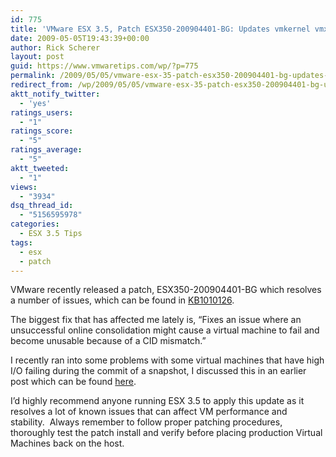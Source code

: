 ```yaml
---
id: 775
title: 'VMware ESX 3.5, Patch ESX350-200904401-BG: Updates vmkernel vmx hostd etc'
date: 2009-05-05T19:43:39+00:00
author: Rick Scherer
layout: post
guid: https://www.vmwaretips.com/wp/?p=775
permalink: /2009/05/05/vmware-esx-35-patch-esx350-200904401-bg-updates-vmkernel-vmx-hostd-etc/
redirect_from: /wp/2009/05/05/vmware-esx-35-patch-esx350-200904401-bg-updates-vmkernel-vmx-hostd-etc/
aktt_notify_twitter:
  - 'yes'
ratings_users:
  - "1"
ratings_score:
  - "5"
ratings_average:
  - "5"
aktt_tweeted:
  - "1"
views:
  - "3934"
dsq_thread_id:
  - "5156595978"
categories:
  - ESX 3.5 Tips
tags:
  - esx
  - patch
---
```

VMware recently released a patch, ESX350-200904401-BG which resolves a number of issues, which can be found in <a href="http://kb.vmware.com/kb/1010126" target="_blank">KB1010126</a>.

The biggest fix that has affected me lately is, &#8220;Fixes an issue where an unsuccessful online consolidation might cause a virtual machine to fail and become unusable because of a CID mismatch.&#8221;

I recently ran into some problems with some virtual machines that have high I/O failing during the commit of a snapshot, I discussed this in an earlier post which can be found <a href="https://www.vmwaretips.com/wp/2009/04/14/committing-snapshots-generates-a-content-id-mismatch-error/" target="_blank">here</a>.

I&#8217;d highly recommend anyone running ESX 3.5 to apply this update as it resolves a lot of known issues that can affect VM performance and stability.  Always remember to follow proper patching procedures, thoroughly test the patch install and verify before placing production Virtual Machines back on the host.